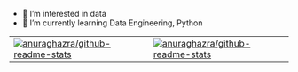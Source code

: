 
- 👀 I’m interested in data
- 🌱 I’m currently learning Data Engineering, Python 

<!---
hanfx/hanfx is a ✨ special ✨ repository because its `README.md` (this file) appears on your GitHub profile.
You can click the Preview link to take a look at your changes.
--->

<!DOCTYPE html>
<html lang="en">
  <head>
    <meta charset="UTF-8" />
    <meta http-equiv="X-UA-Compatible" content="IE=edge" />
    <meta name="viewport" content="width=device-width, initial-scale=1.0" />
 </head>
  <body>
        <table>
      <tr>
        <td>
          <a href="https://github.com/anuraghazra/github-readme-stats">
            <img
              src="https://github-readme-stats.vercel.app/api?username=hanfx&theme=radical&show_icons=true&count_private=true"
              alt="anuraghazra/github-readme-stats"
            />
          </a>
        </td>
        <td>
          <a href="https://github.com/anuraghazra/github-readme-stats">
            <img
              src="https://github-readme-stats.vercel.app/api/top-langs/?username=hanfx&layout=compact&theme=radical&langs_count=8"
              alt="anuraghazra/github-readme-stats"
            />
          </a>
        </td>
      </tr>
    </table>
  </body>
</html>

